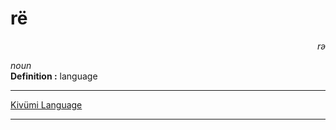 
# rë

<div align="right"><i>rə</i></div>

*noun*  
**Definition :** language  

---

[Kivümi Language](../README.md)

---
